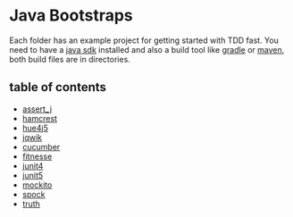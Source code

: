 # Java Bootstraps

Each folder has an example project for getting started with TDD fast.
You need to have a [java sdk](https://www.java.com/) installed and also a build tool like [gradle](http://gradle.org/) or [maven](https://maven.apache.org/), both build files are in directories.

## table of contents

  * [assert_j](assert_j)
  * [hamcrest](hamcrest)
  * [hue4j5](hue4j5)
  * [jqwik](jqwik)
  * [cucumber](cucumber)
  * [fitnesse](fitnesse)
  * [junit4](junit4)
  * [junit5](junit5)
  * [mockito](mockito)
  * [spock](spock)
  * [truth](truth)

